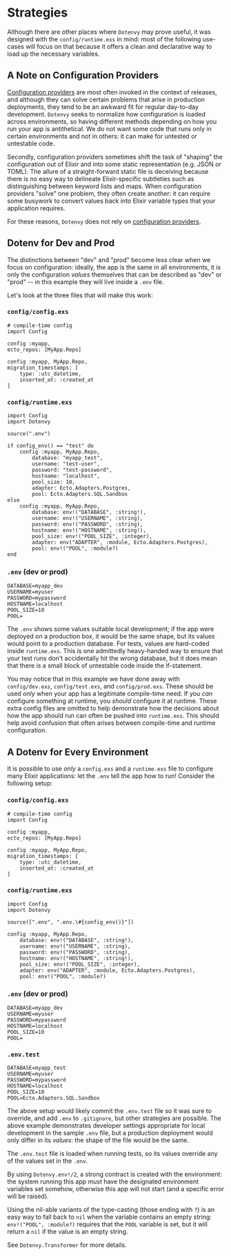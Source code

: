 # Strategies

Although there are other places where `Dotenvy` may prove useful, it was designed with the `config/runtime.exs` in mind: most of the following use-cases will focus on that because it offers a clean and declarative way to load up the necessary variables.

## A Note on Configuration Providers

[Configuration providers](https://hexdocs.pm/elixir/Config.Provider.html) are most often invoked in the context of releases, and although they can solve certain problems that arise in production deployments, they tend to be an awkward fit for regular day-to-day development. `Dotenvy` seeks to normalize how configuration is loaded across environments, so having different methods depending on how you run your app is antithetical. We do not want some code that runs only in certain environments and not in others: it can make for untested or untestable code.

Secondly, configuration providers sometimes shift the task of "shaping" the configuration out of Elixir and into some static representation (e.g. JSON or TOML). The allure of a straight-forward static file is deceiving because there is no easy way to delineate Elixir-specific subtleties such as distinguishing between keyword lists and maps. When configuration providers "solve" one problem, they often create another: it can require some busywork to convert values back into Elixir variable types that your application requires.

For these reasons, `Dotenvy` does not rely on [configuration providers](https://hexdocs.pm/elixir/Config.Provider.html).

## Dotenv for Dev and Prod

The distinctions between "dev" and "prod" become less clear when we focus on configuration: ideally, the app is the same in all environments, it is only the configuration _values_ themselves that can be described as "dev" or "prod" -- in this example they will live inside a `.env` file.

Let's look at the three files that will make this work:

### `config/config.exs`

    # compile-time config
    import Config

    config :myapp,
    ecto_repos: [MyApp.Repo]

    config :myapp, MyApp.Repo,
    migration_timestamps: [
        type: :utc_datetime,
        inserted_at: :created_at
    ]

### `config/runtime.exs`

    import Config
    import Dotenvy

    source(".env")

    if config_env() == "test" do
        config :myapp, MyApp.Repo,
            database: "myapp_test",
            username: "test-user",
            password: "test-password",
            hostname: "localhost",
            pool_size: 10,
            adapter: Ecto.Adapters.Postgres,
            pool: Ecto.Adapters.SQL.Sandbox
    else
        config :myapp, MyApp.Repo,
            database: env!("DATABASE", :string!),
            username: env!("USERNAME", :string),
            password: env!("PASSWORD", :string),
            hostname: env!("HOSTNAME", :string!),
            pool_size: env!("POOL_SIZE", :integer),
            adapter: env("ADAPTER", :module, Ecto.Adapters.Postgres),
            pool: env!("POOL", :module?)    
    end

### `.env` (dev or prod)

    DATABASE=myapp_dev
    USERNAME=myuser
    PASSWORD=mypassword
    HOSTNAME=localhost
    POOL_SIZE=10
    POOL=

The `.env` shows some values suitable local development; if the app were deployed on a production box, it would be the same shape, but its values would point to a production database. For tests, values are hard-coded inside `runtime.exs`. This is one admittedly heavy-handed way to ensure that your test runs don't accidentally hit the wrong database, but it does mean that there is a small block of untestable code inside the if-statement.

You may notice that in this example we have done away with `config/dev.exs`, `config/test.exs`, and `config/prod.exs`. These should be used _only_ when your app has a legitimate compile-time need.  If you _can_ configure something at runtime, you _should_ configure it at runtime.  These extra config files are omitted to help demonstrate how the decisions about how the app should run can often be pushed into `runtime.exs`. This should help avoid confusion that often arises between compile-time and runtime configuration.

## A Dotenv for Every Environment

It is possible to use _only_ a `config.exs` and a `runtime.exs` file to configure
many Elixir applications: let the `.env` tell the app how to run!
Consider the following setup:

### `config/config.exs`

    # compile-time config
    import Config

    config :myapp,
    ecto_repos: [MyApp.Repo]

    config :myapp, MyApp.Repo,
    migration_timestamps: [
        type: :utc_datetime,
        inserted_at: :created_at
    ]

### `config/runtime.exs`

    import Config
    import Dotenvy

    source([".env", ".env.\#{config_env()}"])

    config :myapp, MyApp.Repo,
        database: env!("DATABASE", :string!),
        username: env!("USERNAME", :string),
        password: env!("PASSWORD", :string),
        hostname: env!("HOSTNAME", :string!),
        pool_size: env!("POOL_SIZE", :integer),
        adapter: env("ADAPTER", :module, Ecto.Adapters.Postgres),
        pool: env!("POOL", :module?)

### `.env` (dev or prod)

    DATABASE=myapp_dev
    USERNAME=myuser
    PASSWORD=mypassword
    HOSTNAME=localhost
    POOL_SIZE=10
    POOL=

### `.env.test`

    DATABASE=myapp_test
    USERNAME=myuser
    PASSWORD=mypassword
    HOSTNAME=localhost
    POOL_SIZE=10
    POOL=Ecto.Adapters.SQL.Sandbox

The above setup would likely commit the `.env.test` file so it was sure to override, and add `.env` to `.gitignore`, but other strategies are possible.  The above example demonstrates developer settings appropriate for local development in the sample `.env` file, but a production deployment would only differ in its _values_: the shape of the file would be the same.

The `.env.test` file is loaded when running tests, so its values override any of the
values set in the `.env`.

By using `Dotenvy.env!/2`, a strong contract is created with the environment: the
system running this app _must_ have the designated environment variables set somehow,
otherwise this app will not start (and a specific error will be raised).

Using the nil-able variants of the type-casting (those ending with `?`) is an easy
way to fall back to `nil` when the variable contains an empty string: `env!("POOL", :module?)` requires that the `POOL` variable is set, but it will return a `nil` if the value is an empty string.

See `Dotenvy.Transformer` for more details.
